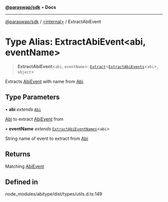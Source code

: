[**@paraswap/sdk**](../../README.md) • **Docs**

***

[@paraswap/sdk](../../globals.md) / [\<internal\>](../README.md) / ExtractAbiEvent

# Type Alias: ExtractAbiEvent\<abi, eventName\>

> **ExtractAbiEvent**\<`abi`, `eventName`\>: [`Extract`](Extract.md)\<[`ExtractAbiEvents`](ExtractAbiEvents.md)\<`abi`\>, `object`\>

Extracts [AbiEvent](AbiEvent.md) with name from [Abi](Abi.md).

## Type Parameters

• **abi** *extends* [`Abi`](Abi.md)

[Abi](Abi.md) to extract [AbiEvent](AbiEvent.md) from

• **eventName** *extends* [`ExtractAbiEventNames`](ExtractAbiEventNames.md)\<`abi`\>

String name of event to extract from [Abi](Abi.md)

## Returns

Matching [AbiEvent](AbiEvent.md)

## Defined in

node\_modules/abitype/dist/types/utils.d.ts:149
